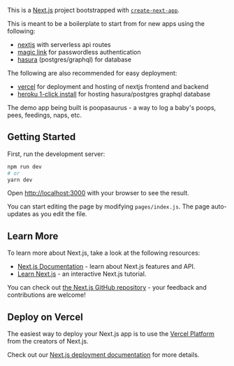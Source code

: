 This is a [Next.js](https://nextjs.org/) project bootstrapped with [`create-next-app`](https://github.com/vercel/next.js/tree/canary/packages/create-next-app).

This is meant to be a boilerplate to start from for new apps using the following:
* [nextjs](https://nextjs.org/) with serverless api routes
* [magic link](https://magic.link) for passwordless authentication
* [hasura](https://hasura.io/) (postgres/graphql) for database

The following are also recommended for easy deployment:
* [vercel](https://vercel.com) for deployment and hosting of nextjs frontend and backend
* [heroku 1-click install](https://hasura.io/) for hosting hasura/postgres graphql database

The demo app being built is poopasaurus - a way to log a baby's poops, pees, feedings, naps, etc.

## Getting Started

First, run the development server:

```bash
npm run dev
# or
yarn dev
```

Open [http://localhost:3000](http://localhost:3000) with your browser to see the result.

You can start editing the page by modifying `pages/index.js`. The page auto-updates as you edit the file.

## Learn More

To learn more about Next.js, take a look at the following resources:

- [Next.js Documentation](https://nextjs.org/docs) - learn about Next.js features and API.
- [Learn Next.js](https://nextjs.org/learn) - an interactive Next.js tutorial.

You can check out [the Next.js GitHub repository](https://github.com/vercel/next.js/) - your feedback and contributions are welcome!

## Deploy on Vercel

The easiest way to deploy your Next.js app is to use the [Vercel Platform](https://vercel.com/import?utm_medium=default-template&filter=next.js&utm_source=create-next-app&utm_campaign=create-next-app-readme) from the creators of Next.js.

Check out our [Next.js deployment documentation](https://nextjs.org/docs/deployment) for more details.

